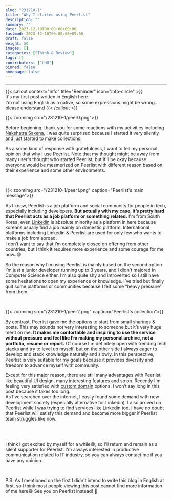 ```yaml
---
slug: "231210-1"
title: "Why I started using Peerlist"
description: ""
summary: ""
date: 2023-12-10T00:00:00+09:00
lastmod: 2023-12-10T00:00:00+09:00
draft: false
weight: 50
images: []
categories: ["Think & Review"]
tags: []
contributors: ["LHU"]
pinned: false
homepage: false
---
```


---

{{< callout context="info" title="Reminder" icon="info-circle" >}}  
It's my first post written in English here.  
I'm not using English as a native, so some expressions might be wrong.. please understand
{{< /callout >}}

{{< zoomimg src="/231210-1/peer0.png">}}

Before beginning, thank you for some reactions with my activities including [Nakshatra Saxena][ref1], I was quite surprised because I started it very silently and just started to make collections.

As a some kind of response with gratefulness, I want to tell my personal opinion that why I use [Peerlist][plist]. Note that my thought might be away from many user's thought who started Peerlist, but it'll be okay because everyone would be mesmerized on Peerlist with different reason based on their experience and some other environments.

<br>

{{< zoomimg src="/231210-1/peer1.png" caption="Peerlist's main message">}}

As I know, Peerlist is a job platform and social community for people in tech, especially including developers.
**But actually with my case, it’s pretty hard that Peerlist acts as a job platform or something related.** I'm from South Korea, even [Linkedin][linked] is absolute minority as a platform in here because koreans usually find a job mainly on domestic platform. International platforms including Linkedin & Peerlist are used for only few who wants to make a job from abroad.  
I don’t want to say that I’m completely closed on offering from other countries, but I think it requires more experience and some courage for me now..😅

So the reason why I’m using Peerlist is mainly based on the second option. I’m just a junior developer running up to 3 years, and I didn't majored in Computer Science either. I’m also quite shy and introverted so I still have some hesitations to open my experience or knowledge. I’ve tried but finally quit some platforms or communities because I felt some “heavy pressure” from them.

<br>

{{< zoomimg src="/231210-1/peer2.png" caption="Peerlist's collection">}}

By contrast, Peerlist gave me the options to start from small sharings & posts. This may sounds not very interesting to someone but it’s very huge merit on me. **It makes me confortable and inspiring to use the service without pressure and feel like I’m making my personal archive, not a portfolio, resume or report.** Of course I'm definitely open with trending tech stacks and try to level up myself, but on the other side I always eager to develop and stack knowledge naturally and slowly. In this perspective, Peerlist is very suitable for my goals because it provides diversity and freedom to advance myself with community.

Except for this major reason, there are still many advantages with Peerlist like beautiful UI design, many interesting features and so on. Recently I'm feeling very satisfied with [custom domain][ref2] options. I won’t say long in this post because it takes too long.  
As I've searched over the internet, I easily found some demand with new development society (especially alternative for Linkedin). I also arrived on Peerlist while I was trying to find services like Linkedin too. I have no doubt that Peerlist will satisfy this demand and become more bigger if Peerlist team struggles like now.

<br>
<br>

I think I got excited by myself for a while😅, so I'll return and remain as a silent supporter for Peerlist. I'm always interested in productive communication related to IT industry, so you can always contact me if you have any opinion.

<br>

P.S. As I mentioned on the first I didn't intend to write this blog in English at first, so I think most people viewing this post cannot find more information of me here😅 See you on Peerlist instead! 🚀

[ref1]: https://Peerlist.io/scroll/post/ACTH6AJ8AOAPRLEJ83G79JQREQPG7K
[ref2]: https://peer.haulrest.me/about
[plist]: https://Peerlist.io
[linked]: https://www.linkedin.com
